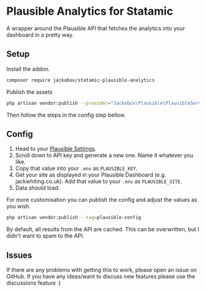 # Plausible Analytics for Statamic

A wrapper around the Plausible API that fetches the analytics into your dashboard in a pretty way.

## Setup

Install the addon.

```bash
composer require jackabox/statamic-plausible-analytics
```

Publish the assets

```bash
php artisan vendor:publish --provider="Jackabox\Plausible\PlausibleServiceProvider"
```

Then follow the steps in the config step bellow.

## Config

1. Head to your [Plausible Settings](https://plausible.io/settings).
2. Scroll down to API key and generate a new one. Name it whatever you like.
3. Copy that value into your `.env` as `PLAUSIBLE_KEY`.
4. Get your site as displayed in your Plausible Dashboard (e.g. jackwhiting.co.uk). Add that value to your `.env` as `PLAUSIBLE_SITE`.
5. Data should load.

For more customisation you can publish the config and adjust the values as you wish.

```bash
php artisan vendor:publish --tag=plausible-config
```

By default, all results from the API are cached. This can be overwritten, but I didn't want to spam to the API.

## Issues

If there are any problems with getting this to work, please open an issue on GitHub. If you have any ideas/want to discuss new features please use the discussions feature :)
